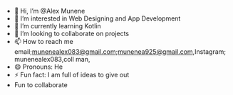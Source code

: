 - 👋 Hi, I’m @Alex Munene
- 👀 I’m interested in Web Designing and App Development
- 🌱 I’m currently learning Kotlin
- 💞️ I’m looking to collaborate on projects
- 📫 How to reach me email;munenealex083@gmail.com;munenea925@gmail.com,Instagram;munenealex083,coll man,
- 😄 Pronouns: He
- ⚡ Fun fact: I am full of ideas to give out
- Fun to collaborate
<!---
AlexMunene-create/AlexMunene-create is a ✨ special ✨ repository because its `README.md` (this file) appears on your GitHub profile.
You can click the Preview link to take a look at your changes.
--->
